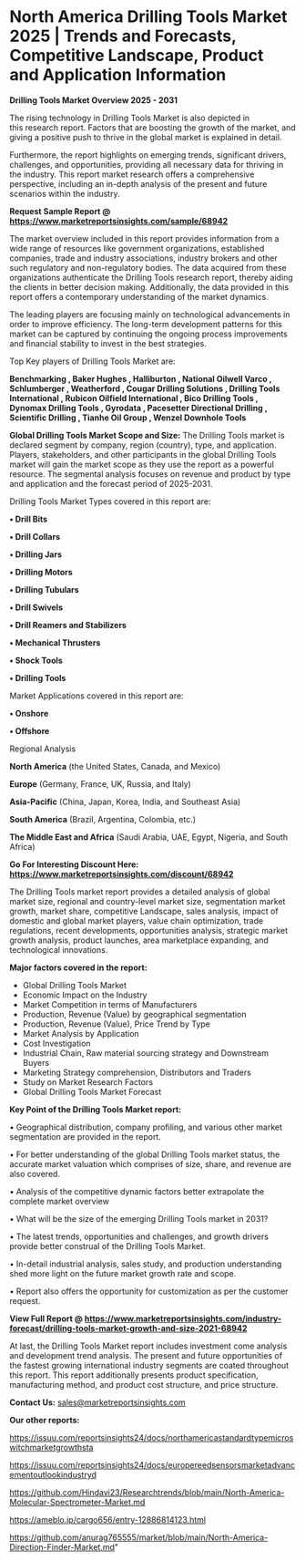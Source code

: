  # North America Drilling Tools Market 2025 | Trends and Forecasts, Competitive Landscape, Product and Application Information

<Strong> Drilling Tools Market Overview 2025 - 2031</strong>

The rising technology in Drilling Tools Market is also depicted in this research report. Factors that are boosting the growth of the market, and giving a positive push to thrive in the global market is explained in detail.

Furthermore, the report highlights on emerging trends, significant drivers, challenges, and opportunities, providing all necessary data for thriving in the industry. This report market research offers a comprehensive perspective, including an in-depth analysis of the present and future scenarios within the industry.

<strong>Request Sample Report @ <a href=https://www.marketreportsinsights.com/sample/68942>https://www.marketreportsinsights.com/sample/68942</a></strong>

The market overview included in this report provides information from a wide range of resources like government organizations, established companies, trade and industry associations, industry brokers and other such regulatory and non-regulatory bodies. The data acquired from these organizations authenticate the Drilling Tools research report, thereby aiding the clients in better decision making. Additionally, the data provided in this report offers a contemporary understanding of the market dynamics.

The leading players are focusing mainly on technological advancements in order to improve efficiency. The long-term development patterns for this market can be captured by continuing the ongoing process improvements and financial stability to invest in the best strategies.

Top Key players of Drilling Tools Market are:

<strong>Benchmarking , Baker Hughes , Halliburton , National Oilwell Varco , Schlumberger , Weatherford , Cougar Drilling Solutions , Drilling Tools International , Rubicon Oilfield International , Bico Drilling Tools , Dynomax Drilling Tools , Gyrodata , Pacesetter Directional Drilling , Scientific Drilling , Tianhe Oil Group , Wenzel Downhole Tools</strong>

<strong><b>Global Drilling Tools Market Scope and Size:</b></strong>
The Drilling Tools market is declared segment by company, region (country), type, and application. Players, stakeholders, and other participants in the global Drilling Tools market will gain the market scope as they use the report as a powerful resource. The segmental analysis focuses on revenue and product by type and application and the forecast period of 2025-2031.

Drilling Tools Market Types covered in this report are:

<strong>• Drill Bits

• Drill Collars

• Drilling Jars

• Drilling Motors

• Drilling Tubulars

• Drill Swivels

• Drill Reamers and Stabilizers

• Mechanical Thrusters

• Shock Tools

• Drilling Tools</strong>

Market Applications covered in this report are:

<strong>• Onshore

• Offshore</strong> 

Regional Analysis

<strong>North America</strong> (the United States, Canada, and Mexico)

<strong>Europe</strong> (Germany, France, UK, Russia, and Italy)

<strong>Asia-Pacific</strong> (China, Japan, Korea, India, and Southeast Asia)

<strong>South America</strong> (Brazil, Argentina, Colombia, etc.)

<strong>The Middle East and Africa</strong> (Saudi Arabia, UAE, Egypt, Nigeria, and South Africa)

<strong>Go For Interesting Discount Here: <a href=https://www.marketreportsinsights.com/discount/68942>https://www.marketreportsinsights.com/discount/68942</a></strong>

The Drilling Tools market report provides a detailed analysis of global market size, regional and country-level market size, segmentation market growth, market share, competitive Landscape, sales analysis, impact of domestic and global market players, value chain optimization, trade regulations, recent developments, opportunities analysis, strategic market growth analysis, product launches, area marketplace expanding, and technological innovations.

<strong><b>Major factors covered in the report:</b></strong>
<ul>
  <li>Global Drilling Tools Market </li>
  <li>Economic Impact on the Industry</li>
  <li>Market Competition in terms of Manufacturers</li>
  <li>Production, Revenue (Value) by geographical segmentation</li>
  <li>Production, Revenue (Value), Price Trend by Type</li>
  <li>Market Analysis by Application</li>
  <li>Cost Investigation</li>
  <li>Industrial Chain, Raw material sourcing strategy and Downstream Buyers</li>
  <li>Marketing Strategy comprehension, Distributors and Traders</li>
  <li>Study on Market Research Factors</li>
  <li>Global Drilling Tools Market Forecast</li>
</ul>

<strong><b>Key Point of the Drilling Tools Market report:</b></strong>

• Geographical distribution, company profiling, and various other market segmentation are provided in the report.

• For better understanding of the global Drilling Tools market status, the accurate market valuation which comprises of size, share, and revenue are also covered.

• Analysis of the competitive dynamic factors better extrapolate the complete market overview

• What will be the size of the emerging Drilling Tools market in 2031?

• The latest trends, opportunities and challenges, and growth drivers provide better construal of the Drilling Tools Market.

• In-detail industrial analysis, sales study, and production understanding shed more light on the future market growth rate and scope.

• Report also offers the opportunity for customization as per the customer request.

<strong><b>View Full Report @ <a href=https://www.marketreportsinsights.com/industry-forecast/drilling-tools-market-growth-and-size-2021-68942>https://www.marketreportsinsights.com/industry-forecast/drilling-tools-market-growth-and-size-2021-68942</a></b></strong>


At last, the Drilling Tools Market report includes investment come analysis and development trend analysis. The present and future opportunities of the fastest growing international industry segments are coated throughout this report. This report additionally presents product specification, manufacturing method, and product cost structure, and price structure.

<strong>Contact Us:</strong>
sales@marketreportsinsights.com

<strong>Our other reports:</strong>

<a href=https://issuu.com/reportsinsights24/docs/northamericastandardtypemicroswitchmarketgrowthsta>https://issuu.com/reportsinsights24/docs/northamericastandardtypemicroswitchmarketgrowthsta</a>

<a href=https://issuu.com/reportsinsights24/docs/europereedsensorsmarketadvancementoutlookindustryd>https://issuu.com/reportsinsights24/docs/europereedsensorsmarketadvancementoutlookindustryd</a>

<a href=https://github.com/Hindavi23/Researchtrends/blob/main/North-America-Molecular-Spectrometer-Market.md>https://github.com/Hindavi23/Researchtrends/blob/main/North-America-Molecular-Spectrometer-Market.md</a>

<a href=https://ameblo.jp/cargo656/entry-12886814123.html>https://ameblo.jp/cargo656/entry-12886814123.html</a>

<a href=https://github.com/anurag765555/market/blob/main/North-America-Direction-Finder-Market.md>https://github.com/anurag765555/market/blob/main/North-America-Direction-Finder-Market.md</a>"
